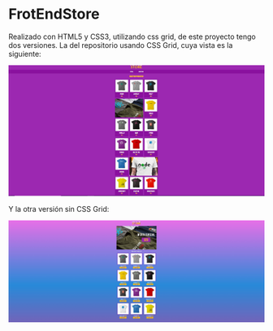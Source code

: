 # FrotEndStore


Realizado con HTML5 y CSS3, utilizando css grid, de este proyecto tengo dos versiones. 
La del repositorio usando CSS Grid, cuya vista es la siguiente:

![CSS Grid](https://github.com/FerAgustinAvila/FrotEndStore/blob/master/frontendgrid.jpg)


Y la otra versión sin CSS Grid:

![CSS Grid](https://github.com/FerAgustinAvila/FrotEndStore/blob/master/frontend.jpg)
